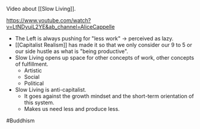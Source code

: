
Video about [[Slow Living]].

https://www.youtube.com/watch?v=LtNDyuiL2YE&ab_channel=AliceCappelle

- The Left is always pushing for "less work" → perceived as lazy.
- [[Capitalist Realism]] has made it so that we only consider our 9 to 5 or our side hustle as what is "being productive".
- Slow Living opens up space for other concepts of work, other concepts of fulfillment.
	- Artistic
	- Social
	- Political
- Slow Living is anti-capitalist.
	- It goes against the growth mindset and the short-term orientation of this system.
	- Makes us need less and produce less.

#Buddhism 